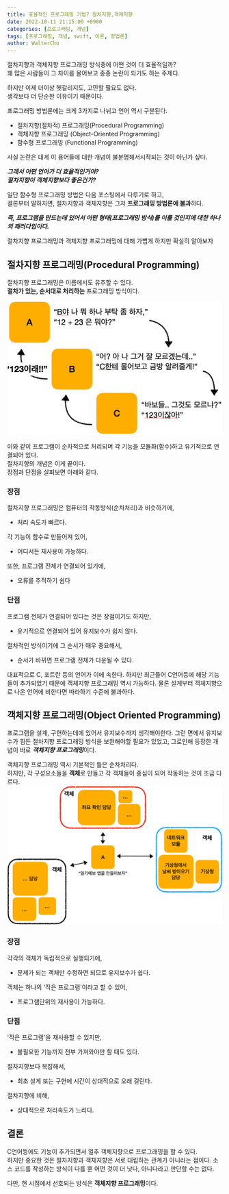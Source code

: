 ```yaml
---
title: 효율적인 프로그래밍 기법? 절차지향,객체지향
date: 2022-10-11 21:15:00 +0900
categories: [프로그래밍, 개념]
tags: [프로그래밍, 개념, swift, 이론, 방법론]
author: WalterCho
---
```


절차지향과 객체지향 프로그래밍 방식중에 어떤 것이 더 효율적일까?<br>
꽤 많은 사람들이 그 차이를 물어보고 종종 논란이 되기도 하는 주제다.

하지만 이제 더이상 헷갈리지도, 고민할 필요도 없다.<br>
생각보다 더 단순한 이유이기 때문이다.

프로그래밍 방법론에는 크게 3가지로 나뉘고 언어 역시 구분된다.
- 절차지향(절차적) 프로그래밍(Procedural Programming)
- 객체지향 프로그래밍 (Object-Oriented Programming)
- 함수형 프로그래밍 (Functional Programming)

사실 논란은 대게 이 용어들에 대한 개념이 불분명해서시작되는 것이 아닌가 싶다.

***그래서 어떤 언어가 더 효율적인거야?***<br>
***절차지향이 객체지향보다 좋은건가?***

일단 함수형 프로그래밍 방법은 다음 포스팅에서 다루기로 하고,<br>
결론부터 말하자면, 절차지향과 객체지향은 그저 **프로그래밍 방법론에 불과**하다.

***즉, 프로그램을 만드는데 있어서 어떤 형태(프로그래밍 방식)를 이룰 것인지에 대한 하나의 패러다임이다.***

절차지향 프로그래밍과 객체지향 프로그래밍에 대해 가볍게 하지만 확실히 알아보자

## 절차지향 프로그래밍(Procedural Programming)
절차지향 프로그래밍은 이름에서도 유추할 수 있다.<br>
**절차가 있는, 순서대로 처리하는** 프로그래밍 방식이다.

![Procedural Programming Concept](/post_img/20221010/procedural_concept.png)

이와 같이 프로그램이 순차적으로 처리되며 각 기능을 모듈화(함수)하고 유기적으로 연결되어 있다.<br>
절차지향의 개념은 이게 끝이다.<br>
장점과 단점을 살펴보면 아래와 같다.

### 장점
절차지향 프로그래밍은 컴퓨터의 작동방식(순차처리)과 비슷하기에,
- 처리 속도가 빠르다.

각 기능이 함수로 만들어져 있어,
- 어디서든 재사용이 가능하다.

또한, 프로그램 전체가 연결되어 있기에,
- 오류를 추적하기 쉽다

### 단점
프로그램 전체가 연결되어 있다는 것은 장점이기도 하지만,
- 유기적으로 연결되어 있어 유지보수가 쉽지 않다.

절차적인 방식이기에 그 순서가 매우 중요해서,
- 순서가 바뀌면 프로그램 전체가 다운될 수 있다.

대표적으로 C, 포트란 등의 언어가 이에 속한다. 하지만 최근들어 C언어등에 해당 기능들이 추가되었기 때문에 객체지향 프로그래밍 역시 가능하다.
물론 설계부터 객체지향으로 나온 언어에 비한다면 따라하기 수준에 불과하다.<br>

## 객체지향 프로그래밍(Object Oriented Programming)
프로그램을 설계, 구현하는데에 있어서 유지보수까지 생각해야한다. 그런 면에서 유지보수가 힘든 절차지향 프로그래밍 방식을 보완해야할 필요가 있었고, 그로인해 등장한 개념이 바로 ***객체지향 프로그래밍***이다.

객체지향 프로그래밍 역시 기본적인 틀은 순차처리다.<br>
하지만, 각 구성요소들을 **객체**로 만들고 각 객체들이 중심이 되어 작동하는 것이 조금 다르다.<br>
![Obejct Oriented Programming Concept](/post_img/20221010/object_oriented_concept.png)

### 장점
각각의 객체가 독립적으로 실행되기에,
- 문제가 되는 객체만 수정하면 되므로 유지보수가 쉽다.

객체는 하나의 '작은 프로그램'이라고 할 수 있어,
- 프로그램단위의 재사용이 가능하다. 

### 단점
'작은 프로그램'을 재사용할 수 있지만,
- 불필요한 기능까지 전부 가져와야만 할 때도 있다.

절차지향보다 복잡해서,
- 최초 설게 또는 구현에 시간이 상대적으로 오래 걸린다.

절차지향에 비해,
- 상대적으로 처리속도가 느리다.

## 결론 
C언어등에도 기능이 추가되면서 얼추 객체지향으로 프로그래밍을 할 수 있다.<br>
하지만 중요한 것은 절차지향과 객체지향은 서로 대립하는 관계가 아니라는 점이다.
소스 코드를 작성하는 방식이 다를 뿐 어떤 것이 더 낫다, 아니다라고 판단할 수는 없다.

다만, 현 시점에서 선호되는 방식은 **객체지향 프로그래밍**이다.
